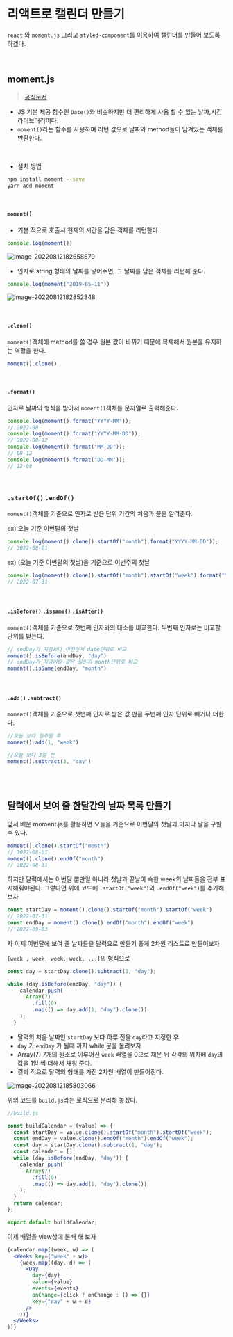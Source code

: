 <!-- https://youtu.be/J_Uz5YE19nQ -->

# 리액트로 캘린더 만들기

`react` 와 `moment.js`  그리고 `styled-component`를 이용하여 캘린더를 만들어 보도록 하겠다.

<br>

## moment.js

> [공식문서](https://momentjs.com/)

- JS 기본 제공 함수인  `Date()`와 비슷하지만 더 편리하게 사용 할 수 있는 날짜,시간 라이브러리이다.
- `moment()`라는 함수를 사용하며 리턴 값으로 날짜와 method들이 담겨있는 객체를  반환한다.

<br>

- 설치 방법

```bash
npm install moment --save 
yarn add moment  
```

<br>

#### `moment()`

- 기본 적으로 호출시 현재의 시간을 담은 객체를 리턴한다.

```js
console.log(moment())
```

![image-20220812182658679](https://raw.githubusercontent.com/shrewslampe/image_sever/master/img/image-20220812182658679.png)



- 인자로 string 형태의 날짜를 넣어주면, 그 날짜를 담은 객체를 리턴해 준다.

```js
console.log(moment("2019-05-11"))
```

![image-20220812182852348](https://raw.githubusercontent.com/shrewslampe/image_sever/master/img/image-20220812182852348.png)

<br>

#### `.clone()`

`moment()`객체에 method를 쓸 경우 원본 값이 바뀌기 때문에 복제해서 원본을 유지하는 역활을 한다.

```js
moment().clone()
```



<br>

#### `.format()`

인자로 날짜의 형식을 받아서 `moment()`객체를 문자열로 출력해준다.

```js
console.log(moment().format("YYYY-MM"));
// 2022-08
console.log(moment().format("YYYY-MM-DD"));
// 2022-08-12
console.log(moment().format("MM-DD"));
// 08-12
console.log(moment().format("DD-MM"));
// 12-08
```

<br>

### `.startOf()` `.endOf()`

`moment()`객체를 기준으로 인자로 받은 단위 기간의 처음과 끝을 알려준다.

ex) 오늘 기준 이번달의 첫날

```js
console.log(moment().clone().startOf("month").format("YYYY-MM-DD"));
// 2022-08-01
```

ex) (오늘 기준 이번달의 첫날)을 기준으로 이번주의 첫날

```js
console.log(moment().clone().startOf("month").startOf("week").format("YYYY-MM-DD"));
// 2022-07-31
```

<br>

#### `.isBefore()` `.issame()` `.isAfter()`

`moment()`객체를 기준으로 첫번째 인자와의 대소를 비교한다. 두번째 인자로는 비교할 단위를 받는다.

```js
// endDay가 지금보다 이전인지 date단위로 비교
moment().isBefore(endDay, "day")
// endDay가 지금이랑 같은 달인지 month단위로 비교
moment().isSame(endDay, "month")
```

<br>

#### `.add()` `.subtract()`

`moment()`객체를 기준으로 첫번째 인자로 받은 값 만큼 두번째 인자 단위로 빼거나 더한다.

```js
//오늘 보다 일주일 후
moment().add(1, "week")

//오늘 보다 3일 전
moment().subtract(3, "day")
```

 <br>

<br>

## 달력에서 보여 줄 한달간의 날짜 목록 만들기

앞서 배운 moment.js를 활용하면 오늘을 기준으로 이번달의 첫날과 마지막 날을 구할 수 있다.

```js
moment().clone().startOf("month")
// 2022-08-01
moment().clone().endOf("month")
// 2022-08-31
```



하지만 달력에서는 이번달 뿐만일 아니라 첫날과 끝날이 속한 week의 날짜들을 전부 표시해줘야된다.
그렇다면 위에 코드에 `.startOf("week")`와 `.endOf("week")`를 추가해 보자

```js
const startDay = moment().clone().startOf("month").startOf("week")
// 2022-07-31
const endDay = moment().clone().endOf("month").endOf("week")
// 2022-09-03
```



자 이제 이번달에 보여 줄 날짜들을 달력으로 만들기 좋게 2차원 리스트로 만들어보자

`[week , week, week, week, ...]`의 형식으로



```js
const day = startDay.clone().subtract(1, "day");

while (day.isBefore(endDay, "day")) {
    calendar.push(
      Array(7)
        .fill(0)
        .map(() => day.add(1, "day").clone())
    );
  }
```

- 달력의 처음 날짜인 `startDay` 보다 하루 전을 `day`라고 지정한 후
- `day` 가 `endDay` 가 될때 까지 while 문을 돌려보자
- Array(7) 7개의 원소로 이루어진 `week` 배열을 0으로 채운 뒤 각각의 위치에 `day`의 값을 1일 씩 더해서 채워 준다.
- 결과 적으로 달력의 형태를 가진 2차원 배열이 만들어진다.

![image-20220812185803066](https://raw.githubusercontent.com/shrewslampe/image_sever/master/img/image-20220812185803066.png)



위의 코드를 `build.js`라는 로직으로 분리해 놓겠다.

```js
//build.js

const buildCalendar = (value) => {
  const startDay = value.clone().startOf("month").startOf("week");
  const endDay = value.clone().endOf("month").endOf("week");
  const day = startDay.clone().subtract(1, "day");
  const calendar = [];
  while (day.isBefore(endDay, "day")) {
    calendar.push(
      Array(7)
        .fill(0)
        .map(() => day.add(1, "day").clone())
    );
  }
  return calendar;
};

export default buildCalendar;
```



이제 배열을 view상에 분배 해 보자

```jsx
{calendar.map((week, w) => (
  <Weeks key={"week" + w}>
    {week.map((day, d) => (
      <Day
        day={day}
        value={value}
        events={events}
        onChange={click ? onChange : () => {}}
        key={"day" + w + d}
      />
    ))}
  </Weeks>
))}
```

